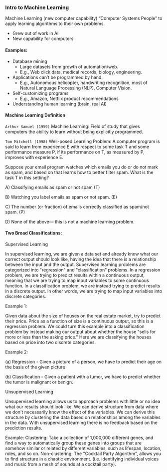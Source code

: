 ### Intro to Machine Learning

Machine Learning (new computer capability) “Computer Systems People”
to apply learning algorithms to their own problems.
* Grew out of work in AI
* New capability for computers

#### Examples:

* Database mining
    * Large datasets from growth of automation/web.
    * E.g., Web click data, medical records, biology, engineering.
* Applications can’t be programmed by hand.
    * E.g., Autonomous helicopter, handwriting recognition, most of Natural Language Processing (NLP), Computer Vision.
* Self-customizing programs 
    * E.g., Amazon, Netflix product recommendations
* Understanding human learning (brain, real AI)

#### Machine Learning Definition

`Arthur Samuel (1959)` Machine Learning: Field of study that gives computers the ability to learn without being explicitly programmed.

`Tom Mitchell (1998)` Well-posed Learning Problem: A computer program is said to learn from experience E with respect to some task T and some performance measure P, if its performance on T, as measured by P, improves with experience E.

Suppose your email program watches which emails you do or do not mark as spam, and based on that learns how to better filter spam. What is the task T in this setting?

A) Classifying emails as spam or not spam (T)

B) Watching you label emails as spam or not spam. (E)

C) The number (or fraction) of emails correctly classified as spam/not spam. (P)

D) None of the above— this is not a machine learning problem. 

#### Two Broad Classifications:

Supervised Learning

In supervised learning, we are given a data set and already know what our correct output should look like, having the idea that there is a relationship between the input and the output.
Supervised learning problems are categorized into "regression" and "classification" problems. In a regression problem, we are trying to predict results within a continuous output, meaning that we are trying to map input variables to some continuous function. In a classification problem, we are instead trying to predict results in a discrete output. In other words, we are trying to map input variables into discrete categories.

Example 1:

Given data about the size of houses on the real estate market, try to predict their price. Price as a function of size is a continuous output, so this is a regression problem. We could turn this example into a classification problem by instead making our output about whether the house "sells for more or less than the asking price." Here we are classifying the houses based on price into two discrete categories.

Example 2:

(a) Regression - Given a picture of a person, we have to predict their age on the basis of the given picture

(b) Classification - Given a patient with a tumor, we have to predict whether the tumor is malignant or benign.

Unsupervised Learning

Unsupervised learning allows us to approach problems with little or no idea what our results should look like. We can derive structure from data where we don't necessarily know the effect of the variables. We can derive this structure by clustering the data based on relationships among the variables in the data.
With unsupervised learning there is no feedback based on the prediction results.

Example:
Clustering: Take a collection of 1,000,000 different genes, and find a way to automatically group these genes into groups that are somehow similar or related by different variables, such as lifespan, location, roles, and so on.
Non-clustering: The "Cocktail Party Algorithm", allows you to find structure in a chaotic environment. (i.e. identifying individual voices and music from a mesh of sounds at a cocktail party).


